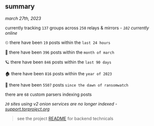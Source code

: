 
## summary
_march 27th, 2023_

currently tracking `137` groups across `250` relays & mirrors - _`102` currently online_

⏲ there have been `19` posts within the `last 24 hours`

🦈 there have been `396` posts within the `month of march`

🪐 there have been `846` posts within the `last 90 days`

🏚 there have been `816` posts within the `year of 2023`

🦕 there have been `5507` posts `since the dawn of ransomwatch`

there are `68` custom parsers indexing posts

_`20` sites using v2 onion services are no longer indexed - [support.torproject.org](https://support.torproject.org/onionservices/v2-deprecation/)_

> see the project [README](https://github.com/joshhighet/ransomwatch#ransomwatch--) for backend technicals
